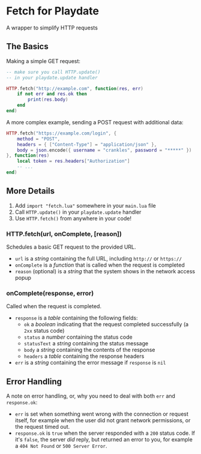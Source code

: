 # Fetch for Playdate

A wrapper to simplify HTTP requests

## The Basics

Making a simple GET request:

```lua
-- make sure you call HTTP.update()
-- in your playdate.update handler

HTTP.fetch("http://example.com", function(res, err)
    if not err and res.ok then
        print(res.body)
    end
end)
```

A more complex example, sending a POST request with additional data:

```lua
HTTP.fetch("https://example.com/login", {
    method = "POST",
    headers = { ["Content-Type"] = "application/json" },
    body = json.encode({ username = "crankles", password = "*****" })
}, function(res)
    local token = res.headers["Authorization"]
    -- ...
end)
```

## More Details

1. Add `import "fetch.lua"` somewhere in your `main.lua` file
2. Call `HTTP.update()` in your `playdate.update` handler
3. Use `HTTP.fetch()` from anywhere in your code!

### HTTP.fetch(url, onComplete, \[reason\])

Schedules a basic GET request to the provided URL.

- `url` is a _string_ containing the full URL, including `http://` or `https://`
- `onComplete` is a _function_ that is called when the request is completed
- `reason` (optional) is a _string_ that the system shows in the network access popup

### onComplete(response, error)

Called when the request is completed.

- `response` is a _table_ containing the following fields:
  - `ok` a _boolean_ indicating that the request completed successfully (a `2xx` status code)
  - `status` a _number_ containing the status code
  - `statusText` a _string_ containing the status message
  - `body` a _string_ containing the contents of the response
  - `headers` a _table_ containing the response headers
- `err` is a _string_ containing the error message if `response` is `nil`

## Error Handling

A note on error handling, or, why you need to deal with both `err` and `response.ok`:

- `err` is set when something went wrong with the connection or request itself, for example when the user did not grant network permissions, or the request timed out.
- `response.ok` is `true` when the server responded with a `200` status code. If it's `false`, the server _did_ reply, but returned an error to you, for example a `404 Not Found` or `500 Server Error`.
